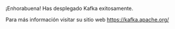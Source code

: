 ¡Enhorabuena! Has desplegado Kafka exitosamente.

Para más información visitar su sitio web https://kafka.apache.org/
